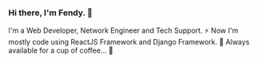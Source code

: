 ### Hi there, I'm Fendy. 👋
I'm a Web Developer, Network Engineer and Tech Support. ⚡
Now I'm mostly code using ReactJS Framework and Django Framework. 🔭
Always available for a cup of coffee... 💬
<!--
**fendyfy/fendyfy** is a ✨ _special_ ✨ repository because its `README.md` (this file) appears on your GitHub profile.

Here are some ideas to get you started:

- 🔭 I’m currently working on ...
- 🌱 I’m currently learning ...
- 👯 I’m looking to collaborate on ...
- 🤔 I’m looking for help with ...
- 💬 Ask me about ...
- 📫 How to reach me: ...
- 😄 Pronouns: ...
- ⚡ Fun fact: ...
-->
